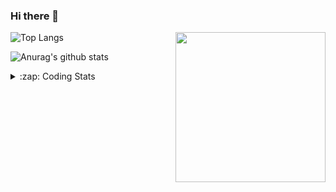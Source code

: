 ### Hi there 👋

<!--
**tao8687/tao8687** is a ✨ _special_ ✨ repository because its `README.md` (this file) appears on your GitHub profile.

Here are some ideas to get you started:

- 🔭 I’m currently working on ...
- 🌱 I’m currently learning ...
- 👯 I’m looking to collaborate on ...
- 🤔 I’m looking for help with ...
- 💬 Ask me about ...
- 📫 How to reach me: ...
- 😄 Pronouns: ...
- ⚡ Fun fact: ...
-->

<img align='right' src="https://media.giphy.com/media/M9gbBd9nbDrOTu1Mqx/giphy.gif" width="240">

  
![Top Langs](https://github-readme-stats.vercel.app/api/top-langs/?username=tao8687&layout=compact&title_color=23238E&text_color=A67D3D)

![Anurag's github stats](https://github-readme-stats.vercel.app/api?username=tao8687&show_icons=true&&text_color=A67D3D&title_color=23238E&show_icons=false&count_private=true&hide=stars)

<details>
  <summary>:zap: Coding Stats</summary>
  <br>
    
<!--START_SECTION:waka-->

```text
From: 03 April 2023 - To: 10 April 2023

C          31 hrs 2 mins   ████████████████████▓░░░░   82.20 %
Text       2 hrs 40 mins   █▓░░░░░░░░░░░░░░░░░░░░░░░   07.09 %
Makefile   1 hr 23 mins    █░░░░░░░░░░░░░░░░░░░░░░░░   03.70 %
Markdown   1 hr 2 mins     ▓░░░░░░░░░░░░░░░░░░░░░░░░   02.78 %
C++        54 mins         ▓░░░░░░░░░░░░░░░░░░░░░░░░   02.41 %
Bash       31 mins         ▒░░░░░░░░░░░░░░░░░░░░░░░░   01.41 %
```

<!--END_SECTION:waka-->
</details>
